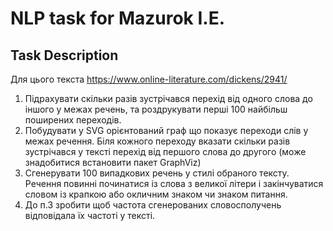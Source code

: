 # NLP task for Mazurok I.E.
## Task Description
Для цього текста https://www.online-literature.com/dickens/2941/
1. Підрахувати скільки разів зустрічався перехід від одного слова до іншого у межах речень, та роздрукувати перші 100 найбільш поширених переходів.  
2. Побудувати у SVG орієнтований граф що показує переходи слів у межах речення. Біля кожного переходу вказати скільки разів зустрічався у тексті перехід від першого слова до другого (може знадобитися встановити пакет GraphViz)
3. Сгенерувати 100 випадкових речень у стилі обраного тексту. Речення повинні починатися із слова з великої літери і закінчуватися словом із крапкою або окличним знаком чи знаком питання. 
4. До п.3 зробити щоб частота сгенерованих словосполучень  відповідала їх частоті у тексті.